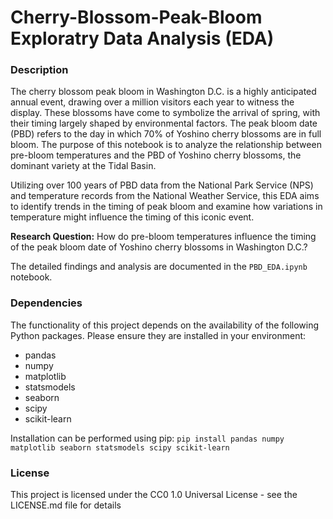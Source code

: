 # Cherry-Blossom-Peak-Bloom Exploratry Data Analysis (EDA)

### **Description**
The cherry blossom peak bloom in Washington D.C. is a highly anticipated annual event, drawing over a million visitors each year to witness the display. These blossoms have come to symbolize the arrival of spring, with their timing largely shaped by environmental factors. The peak bloom date (PBD) refers to the day in which 70% of Yoshino cherry blossoms are in full bloom. The purpose of this notebook is to analyze the relationship between pre-bloom temperatures and the PBD of Yoshino cherry blossoms, the dominant variety at the Tidal Basin.

Utilizing over 100 years of PBD data from the National Park Service (NPS) and temperature records from the National Weather Service, this EDA aims to identify trends in the timing of peak bloom and examine how variations in temperature might influence the timing of this iconic event.

**Research Question:** How do pre-bloom temperatures influence the timing of the peak bloom date of Yoshino cherry blossoms in Washington D.C.?

The detailed findings and analysis are documented in the `PBD_EDA.ipynb` notebook.

### **Dependencies**
The functionality of this project depends on the availability of the following Python packages. Please ensure they are installed in your environment:
- pandas
- numpy
- matplotlib
- statsmodels
- seaborn
- scipy
- scikit-learn

Installation can be performed using pip: `pip install pandas numpy matplotlib seaborn statsmodels scipy scikit-learn`

### License
This project is licensed under the CC0 1.0 Universal License - see the LICENSE.md file for details


